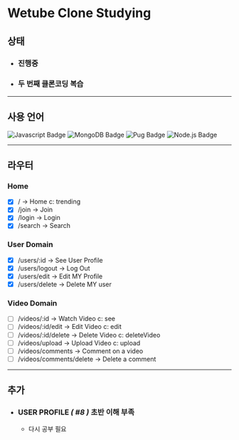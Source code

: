 # Wetube Clone Studying

## 상태
* ### 진행중
* ### 두 번째 클론코딩 복습

<hr>

## 사용 언어

![Javascript Badge](https://img.shields.io/badge/-Javascript-%23F7DF1E)
![MongoDB Badge](https://img.shields.io/badge/-MongoDB-%2347A248)
![Pug Badge](https://img.shields.io/badge/-Pug-%23A86454)
![Node.js Badge](https://img.shields.io/badge/-Node.js-%23339933)

<hr>

## 라우터 
### **Home**
  + [x] / -> Home c: trending
  + [x] /join -> Join
  + [x] /login -> Login
  + [x] /search -> Search
### **User Domain**
  + [x] /users/:id -> See User Profile
  + [x] /users/logout -> Log Out
  + [x] /users/edit -> Edit MY Profile
  + [x] /users/delete -> Delete MY user
### **Video Domain**
  + [ ] /videos/:id -> Watch Video c: see
  + [ ] /videos/:id/edit -> Edit Video c: edit
  + [ ] /videos/:id/delete -> Delete Video c: deleteVideo
  + [ ] /videos/upload -> Upload Video c: upload
  + [ ] /videos/comments -> Comment on a video
  + [ ] /videos/comments/delete -> Delete a comment

<hr>

## 추가

* ### USER PROFILE *( #8 )* 초반 이해 부족
  * 다시 공부 필요